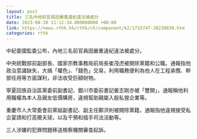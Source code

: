 ```yaml
---
layout: post
title: 三名內地前官員因嚴重違紀違法被處分
date: 2023-08-30 11:12:34.000000000 +08:00
link: https://news.rthk.hk/rthk/ch/component/k2/1715747-20230830.htm
categories: rthk
---
```


中紀委國監委公布，內地三名前官員因嚴重違紀違法被處分。

中央統戰部前副部長、國家宗教事務局前局長崔茂虎被開除黨籍和公職。通報指他政治意識缺失，大搞「權色」、「錢色」交易，利用職務便利為他人在工程承攬、幹部任用等方面謀利，非法收受巨額財物。

寧夏回族自治區黨委前副書記、銀川市委前書記姜志剛亦被「雙開」，通報稱他利用職權為本人及親友低價購房，違規幫助親屬入股私營企業等。

重慶市人大常委會前黨組副書記、副主任鄭洪則被開除黨籍，通報指他違規接受私企宴請和打高爾夫球，以及干預和插手司法活動等。

三人涉嫌的犯罪問題移送檢察機關審查起訴。
